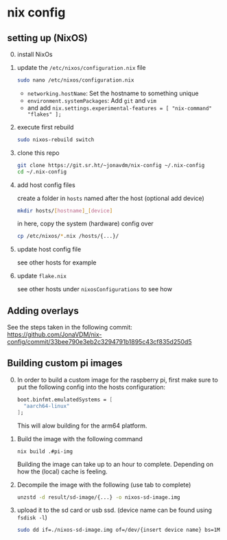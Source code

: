 # nix config

## setting up (NixOS)

0. install NixOs

0. update the `/etc/nixos/configuration.nix` file

    ```bash
    sudo nano /etc/nixos/configuration.nix
    ```

    - `networking.hostName`: Set the hostname to something unique
    - `environment.systemPackages`: Add `git` and `vim`
    -  and add `nix.settings.experimental-features = [ "nix-command" "flakes" ];`

0. execute first rebuild

    ```bash
    sudo nixos-rebuild switch
    ```

0. clone this repo

    ```bash
    git clone https://git.sr.ht/~jonavdm/nix-config ~/.nix-config
    cd ~/.nix-config
    ```

0. add host config files

    create a folder in `hosts` named after the host (optional add device)
    ```bash
    mkdir hosts/[hostname]_[device]
    ```

    in here, copy the system (hardware) config over
    ```bash
    cp /etc/nixos/*.nix /hosts/{...}/
    ```

0. update host config file

    see other hosts for example

0. update `flake.nix`

    see other hosts under `nixosConfigurations` to see how

## Adding overlays

See the steps taken in the following commit:
https://github.com/JonaVDM/nix-config/commit/33bee790e3eb2c3294791b1895c43cf835d250d5

## Building custom pi images

0. In order to build a custom image for the raspberry pi, first make sure to
    put the following config into the hosts configuration:


    ```nix
    boot.binfmt.emulatedSystems = [
      "aarch64-linux"
    ];
    ```

    This will alow building for the arm64 platform.

1. Build the image with the following command


    ```
    nix build .#pi-img
    ```

    Building the image can take up to an hour to complete. Depending on how the
    (local) cache is feeling.

2. Decompile the image with the following (use tab to complete)

    ```bash
    unzstd -d result/sd-image/{...} -o nixos-sd-image.img
    ```

3. upload it to the sd card or usb ssd. (device name can be found using `fsdisk -l`)

    ```bash
    sudo dd if=./nixos-sd-image.img of=/dev/{insert device name} bs=1M status=progress
    ```
